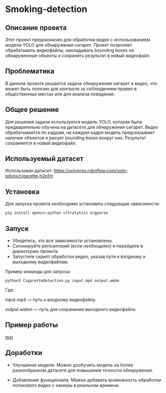 # Smoking-detection

## Описание проекта

Этот проект предназначен для обработки видео с использованием модели YOLO для обнаружения сигарет. Проект позволяет обрабатывать видеофайлы, накладывать bounding boxes на обнаруженные объекты и сохранять результат в новый видеофайл.

## Проблематика

 В данном проекте решается задача обнаружения сигарет в видео, что может быть полезно для контроля за соблюдением правил в общественных местах или для анализа поведения.

## Общее решение

Для решения задачи используется модель YOLO, которая была предварительно обучена на датасете для обнаружения сигарет. Видео обрабатывается по кадрам, на каждом кадре модель предсказывает наличие объектов и рисует bounding boxes вокруг них. Результат сохраняется в новый видеофайл.

## Используемый датасет

Использован датасет: https://universe.roboflow.com/yolo-pdvpx/cigarette-h2p1m

## Установка

Для запуска проекта необходимо установить следующие зависимости:

```bash
pip install opencv-python ultralytics argparse
```
## Запуск

- Убедитесь, что все зависимости установлены.
- Склонируйте репозиторий (если необходимо) и перейдите в директорию проекта.
- Запустите скрипт обработки видео, указав пути к входному и выходному видеофайлам.

Пример команды для запуска:
 ```
python3 CigaretteDetection.py input.mp4 output.webm

```
Где:

input.mp4 — путь к входному видеофайлу.

output.webm — путь для сохранения выходного видеофайла.

## Пример работы

[text](output_detection.webm)

 ## Доработки

- Улучшение модели: Можно дообучить модель на более разнообразном датасете для повышения точности обнаружения.

- Добавление функционала: Можно добавить возможность обработки потокового видео с камеры в реальном времени.